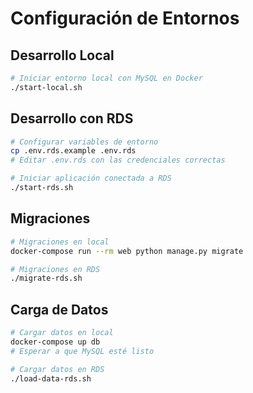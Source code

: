 # Configuración de Entornos

## Desarrollo Local

```bash
# Iniciar entorno local con MySQL en Docker
./start-local.sh
```

## Desarrollo con RDS

```bash
# Configurar variables de entorno
cp .env.rds.example .env.rds
# Editar .env.rds con las credenciales correctas

# Iniciar aplicación conectada a RDS
./start-rds.sh
```

## Migraciones

```bash
# Migraciones en local
docker-compose run --rm web python manage.py migrate

# Migraciones en RDS
./migrate-rds.sh
```

## Carga de Datos

```bash
# Cargar datos en local
docker-compose up db
# Esperar a que MySQL esté listo

# Cargar datos en RDS
./load-data-rds.sh
```
